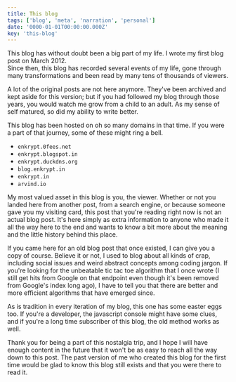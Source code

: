 ```yaml
---
title: This blog
tags: ['blog', 'meta', 'narration', 'personal']
date: '0000-01-01T00:00:00.000Z'
key: 'this-blog'
---
```


This blog has without doubt been a big part of my life. I wrote my first blog post on March 2012. \
Since then, this blog has recorded several events of my life, gone through many transformations and been read by many tens of thousands of viewers.

A lot of the original posts are not here anymore. They've been archived and kept aside for this version; but if you had followed my blog through those years, you would watch me grow from a child to an adult. As my sense of self matured, so did my ability to write better.

This blog has been hosted on oh so many domains in that time. If you were a part of that journey, some of these might ring a bell.

-   `enkrypt.0fees.net`
-   `enkrypt.blogspot.in`
-   `enkrypt.duckdns.org`
-   `blog.enkrypt.in`
-   `enkrypt.in`
-   `arvind.io`

My most valued asset in this blog is you, the viewer. Whether or not you landed here from another post, from a search engine, or because someone gave you my visiting card, this post that you're reading right now is not an actual blog post. It's here simply as extra information to anyone who made it all the way here to the end and wants to know a bit more about the meaning and the little history behind this place.

If you came here for an old blog post that once existed, I can give you a copy of course. Believe it or not, I used to blog about all kinds of crap, including social issues and weird abstract concepts among coding jargon. If you're looking for the unbeatable tic tac toe algorithm that I once wrote (I still get hits from Google on that endpoint even though it's been removed from Google's index long ago), I have to tell you that there are better and more efficient algorithms that have emerged since.

As is tradition in every iteration of my blog, this one has some easter eggs too. If you're a developer, the javascript console might have some clues, and if you're a long time subscriber of this blog, the old method works as well.

Thank you for being a part of this nostalgia trip, and I hope I will have enough content in the future that it won't be as easy to reach all the way down to this post. The past version of me who created this blog for the first time would be glad to know this blog still exists and that you were there to read it.
